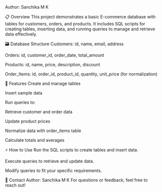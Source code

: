 Author: Sanchika M K

📋 Overview
  This project demonstrates a basic E-commerce database with tables for customers, orders, and products. It includes SQL scripts for creating tables, inserting data, and running queries to manage and retrieve data effectively.

🗃️ Database Structure
  Customers: id, name, email, address
  
  Orders: id, customer_id, order_date, total_amount
  
  Products: id, name, price, description, discount
  
  Order_Items: id, order_id, product_id, quantity, unit_price (for normalization)

🚀 Features
  Create and manage tables
  
  Insert sample data
  
  Run queries to:
  
  Retrieve customer and order data
  
  Update product prices
  
  Normalize data with order_items table
  
  Calculate totals and averages

⚡ How to Use
  Run the SQL scripts to create tables and insert data.
  
  Execute queries to retrieve and update data.
  
  Modify queries to fit your specific requirements.

📧 Contact
  Author: Sanchika M K
  For questions or feedback, feel free to reach out!

